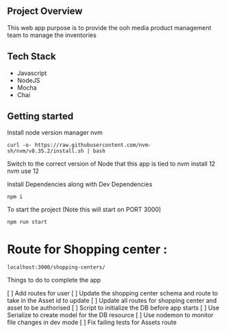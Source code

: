 ## Project Overview

This web app purpose is to provide the ooh media product management team to manage the inventories

## Tech Stack

- Javascript
- NodeJS
- Mocha
- Chai

## Getting started

Install node version manager nvm

    curl -o- https://raw.githubusercontent.com/nvm-sh/nvm/v0.35.2/install.sh | bash

Switch to the correct version of Node that this app is tied to
nvm install 12
nvm use 12

Install Dependencies along with Dev Dependencies

    npm i

To start the project (Note this will start on PORT 3000)

    npm run start

# Route for Shopping center :

    localhost:3000/shopping-centers/

Things to do to complete the app

[ ] Add routes for user
[ ] Update the shopping center schema and route to take in the Asset id to update
[ ] Update all routes for shopping center and asset to be authorised
[ ] Script to initialize the DB before app starts
[ ] Use Serialize to create model for the DB resource
[ ] Use nodemon to monitor file changes in dev mode
[ ] Fix failing tests for Assets route
